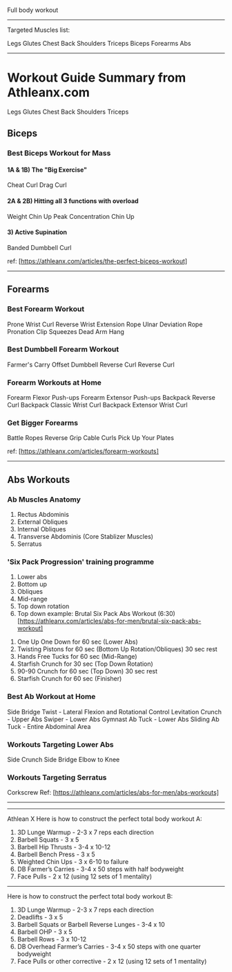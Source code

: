 Full body workout

---

Targeted Muscles list:

Legs
Glutes
Chest
Back
Shoulders
Triceps
Biceps
Forearms
Abs

---
# Workout Guide Summary from Athleanx.com


Legs
Glutes
Chest
Back
Shoulders
Triceps
## Biceps
### Best Biceps Workout for Mass
#### 1A & 1B) The "Big Exercise"
Cheat Curl
Drag Curl
#### 2A & 2B) Hitting all 3 functions with overload
Weight Chin Up
Peak Concentration Chin Up
#### 3) Active Supination
Banded Dumbbell Curl




ref: [https://athleanx.com/articles/the-perfect-biceps-workout]

---

## Forearms
### Best Forearm Workout
Prone Wrist Curl
Reverse Wrist Extension
Rope Ulnar Deviation
Rope Pronation
Clip Squeezes
Dead Arm Hang
### Best Dumbbell Forearm Workout
Farmer's Carry
Offset Dumbbell Reverse Curl
Reverse Curl
### Forearm Workouts at Home
Forearm Flexor Push-ups
Forearm Extensor Push-ups
Backpack Reverse Curl
Backpack Classic Wrist Curl
Backpack Extensor Wrist Curl
### Get Bigger Forearms
Battle Ropes
Reverse Grip Cable Curls
Pick Up Your Plates

ref: [https://athleanx.com/articles/forearm-workouts]

---

## Abs Workouts
### Ab Muscles Anatomy
1. Rectus Abdominis
2. External Obliques
3. Internal Obliques
4. Transverse Abdominis (Core Stablizer Muscles)
5. Serratus
### 'Six Pack Progression' training programme
1. Lower abs
2. Bottom up
3. Obliques
4. Mid-range
5. Top down rotation
6. Top down
example:
Brutal Six Pack Abs Workout (6:30) [https://athleanx.com/articles/abs-for-men/brutal-six-pack-abs-workout]
1) One Up One Down for 60 sec (Lower Abs)
2) Twisting Pistons for 60 sec (Bottom Up Rotation/Obliques)
30 sec rest
3) Hands Free Tucks for 60 sec (Mid-Range)
4) Starfish Crunch for 30 sec (Top Down Rotation)
5) 90-90 Crunch for 60 sec (Top Down)
30 sec rest
6) Starfish Crunch for 60 sec (Finisher)
### Best Ab Workout at Home
Side Bridge Twist - Lateral Flexion and Rotational Control
Levitation Crunch - Upper Abs
Swiper - Lower Abs
Gymnast Ab Tuck - Lower Abs
Sliding Ab Tuck - Entire Abdominal Area
### Workouts Targeting Lower Abs
Side Crunch
Side Bridge
Elbow to Knee
### Workouts Targeting Serratus
Corkscrew
Ref: [https://athleanx.com/articles/abs-for-men/abs-workouts]




---


---

Athlean X
Here is how to construct the perfect total body workout A:
1. 3D Lunge Warmup - 2-3 x 7 reps each direction
2. Barbell Squats - 3 x 5
3.  Barbell Hip Thrusts - 3-4 x 10-12 
4. Barbell Bench Press - 3 x 5 
5. Weighted Chin Ups - 3 x 6-10 to failure 
6. DB Farmer’s Carries - 3-4 x 50 steps with half bodyweight
7. Face Pulls - 2 x 12 (using 12 sets of 1 mentality)
---
Here is how to construct the perfect total body workout B:
1. 3D Lunge Warmup - 2-3 x 7 reps each direction
2. Deadlifts - 3 x 5
3. Barbell Squats or Barbell Reverse Lunges - 3-4 x 10
4. Barbell OHP - 3 x 5
5. Barbell Rows - 3 x 10-12
6. DB Overhead Farmer’s Carries - 3-4 x 50 steps with one quarter bodyweight
7. Face Pulls or other corrective - 2 x 12 (using 12 sets of 1 mentality)
<!--stackedit_data:
eyJoaXN0b3J5IjpbMzY4MzQzOTQsLTE0OTA4OTI4MjksLTc3Nj
cxMzM1OCwtODQxMTE1NDgzXX0=
-->